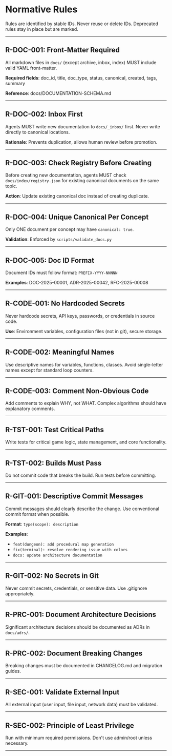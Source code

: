 # Normative Rules

Rules are identified by stable IDs. Never reuse or delete IDs. Deprecated rules stay in place but are marked.

---

## R-DOC-001: Front-Matter Required
All markdown files in `docs/` (except archive, inbox, index) MUST include valid YAML front-matter.

**Required fields**: doc_id, title, doc_type, status, canonical, created, tags, summary

**Reference**: docs/DOCUMENTATION-SCHEMA.md

---

## R-DOC-002: Inbox First
Agents MUST write new documentation to `docs/_inbox/` first. Never write directly to canonical locations.

**Rationale**: Prevents duplication, allows human review before promotion.

---

## R-DOC-003: Check Registry Before Creating
Before creating new documentation, agents MUST check `docs/index/registry.json` for existing canonical documents on the same topic.

**Action**: Update existing canonical doc instead of creating duplicate.

---

## R-DOC-004: Unique Canonical Per Concept
Only ONE document per concept may have `canonical: true`.

**Validation**: Enforced by `scripts/validate_docs.py`

---

## R-DOC-005: Doc ID Format
Document IDs must follow format: `PREFIX-YYYY-NNNNN`

**Examples**: DOC-2025-00001, ADR-2025-00042, RFC-2025-00008

---

## R-CODE-001: No Hardcoded Secrets
Never hardcode secrets, API keys, passwords, or credentials in source code.

**Use**: Environment variables, configuration files (not in git), secure storage.

---

## R-CODE-002: Meaningful Names
Use descriptive names for variables, functions, classes. Avoid single-letter names except for standard loop counters.

---

## R-CODE-003: Comment Non-Obvious Code
Add comments to explain WHY, not WHAT. Complex algorithms should have explanatory comments.

---

## R-TST-001: Test Critical Paths
Write tests for critical game logic, state management, and core functionality.

---

## R-TST-002: Builds Must Pass
Do not commit code that breaks the build. Run tests before committing.

---

## R-GIT-001: Descriptive Commit Messages
Commit messages should clearly describe the change. Use conventional commit format when possible.

**Format**: `type(scope): description`

**Examples**:
- `feat(dungeon): add procedural map generation`
- `fix(terminal): resolve rendering issue with colors`
- `docs: update architecture documentation`

---

## R-GIT-002: No Secrets in Git
Never commit secrets, credentials, or sensitive data. Use .gitignore appropriately.

---

## R-PRC-001: Document Architecture Decisions
Significant architecture decisions should be documented as ADRs in `docs/adrs/`.

---

## R-PRC-002: Document Breaking Changes
Breaking changes must be documented in CHANGELOG.md and migration guides.

---

## R-SEC-001: Validate External Input
All external input (user input, file input, network data) must be validated.

---

## R-SEC-002: Principle of Least Privilege
Run with minimum required permissions. Don't use admin/root unless necessary.

---
